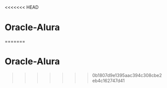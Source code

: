 <<<<<<< HEAD
# Oracle-Alura
=======
# Oracle-Alura
>>>>>>> 0b1807d9e1395aac394c308cbe2eb4c162747d41

